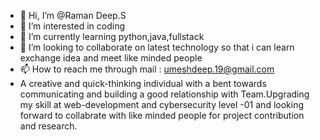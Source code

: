 - 👋 Hi, I’m @Raman Deep.S
- 👀 I’m interested in coding
- 🌱 I’m currently learning python,java,fullstack
- 💞️ I’m looking to collaborate on latest technology so that i can learn exchange idea and meet like minded people
- 📫 How to reach me through mail : umeshdeep.19@gmail.com
-    A creative and quick-thinking individual with a bent towards communicating and building a good relationship with Team.Upgrading my skill at web-development and cybersecurity      level -01 and looking forward to collabrate with like minded people for project contribution and research.
<!---
Raman18crypto/Raman18crypto is a ✨ special ✨ repository because its `README.md` (this file) appears on your GitHub profile.
You can click the Preview link to take a look at your changes.
--->
